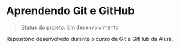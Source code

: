<h1> Aprendendo Git e GitHub</h1>

> Status do projeto: Em desenvolvimento

Repositório desenvolvido durante o curso de Git e GitHub da Alura.


